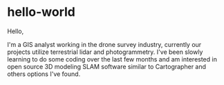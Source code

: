 # hello-world

Hello, 

I'm a GIS analyst working in the drone survey industry, currently our projects utilize terrestrial lidar and photogrammetry.  I've been slowly learning to do some coding over the last few months and am interested in open source 3D modeling SLAM software similar to Cartographer and others options I've found.
